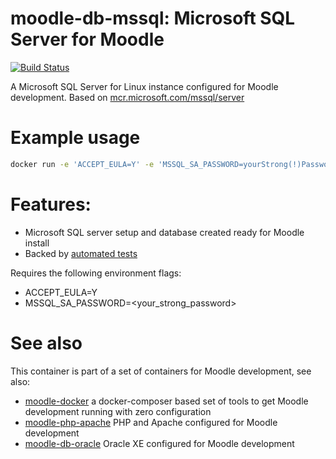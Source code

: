 # moodle-db-mssql: Microsoft SQL Server for Moodle
[![Build Status](https://github.com/moodlehq/moodle-db-mssql/actions/workflows/ci.yml/badge.svg?branch=main)](https://github.com/moodlehq/moodle-db-mssql/actions/workflows/ci.yml)

A Microsoft SQL Server for Linux instance configured for Moodle development. Based on [mcr.microsoft.com/mssql/server](https://hub.docker.com/_/microsoft-mssql-server)

# Example usage

```bash
docker run -e 'ACCEPT_EULA=Y' -e 'MSSQL_SA_PASSWORD=yourStrong(!)Password' -p 1433:1433 -d moodlehq/moodle-db-mssql
```

# Features:
* Microsoft SQL server setup and database created ready for Moodle install
* Backed by [automated tests](https://travis-ci.com/moodlehq/moodle-db-mssql)



Requires the following environment flags:
* ACCEPT_EULA=Y
* MSSQL_SA_PASSWORD=<your_strong_password>

# See also
This container is part of a set of containers for Moodle development, see also:
* [moodle-docker](https://github.com/moodlehq/moodle-docker) a docker-composer based set of tools to get Moodle development running with zero configuration
* [moodle-php-apache](https://github.com/moodlehq/moodle-php-apache) PHP and Apache configured for Moodle development
* [moodle-db-oracle](https://github.com/moodlehq/moodle-db-oracle) Oracle XE configured for Moodle development
